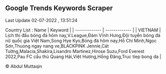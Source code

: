 

## Google Trends Keywords Scraper 
 
Last Update 02-07-2022 , 13:51:24

Country List :
 Name  | Keyword |
| ------------- | ------------- |
| VIETNAM | Lịch thi đấu bóng đá hôm nay,V.League,Đàm Vĩnh Hưng,Đội tuyển bóng đá nữ quốc gia Việt Nam,Song Hye Kyo,Bóng đá hôm nay,Hồ Chí Minh,Ngọc Sơn,Thuong ngay nang ve,BLACKPINK Jennie,Cát Tường,Malacia,Shakira,Lisandro Martinez,Hirose Suzu,Ford Everest 2022,Pau FC cầu thủ Quang Hải,Việt Hương,Hồng Đăng,Truc tiep bong da |



© Abdul Muttaqin 
